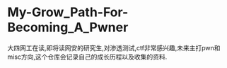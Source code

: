 # My-Grow_Path-For-Becoming_A_Pwner
大四网工在读,即将读网安的研究生,对渗透测试,ctf非常感兴趣,未来主打pwn和misc方向,这个仓库会记录自己的成长历程以及收集的资料.
